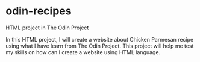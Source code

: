 # odin-recipes
HTML project in The Odin Project

In this HTML project, I will create a website about Chicken Parmesan recipe using what I have learn from The Odin Project. This project will help me test my skills on how can I create a website using HTML language.